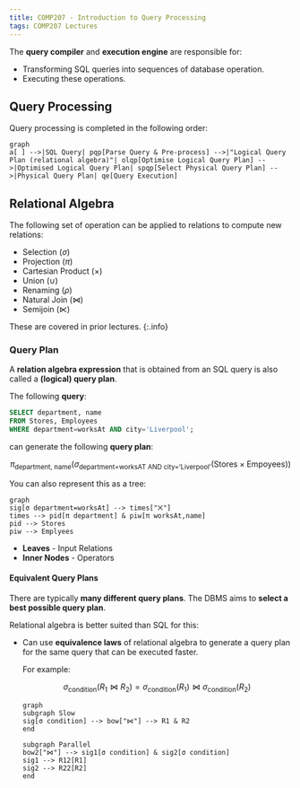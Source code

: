 ```yaml
---
title: COMP207 - Introduction to Query Processing
tags: COMP207 Lectures
---
```


The **query compiler** and **execution engine** are responsible for:

* Transforming SQL queries into sequences of database operation.
* Executing these operations.

## Query Processing
Query processing is completed in the following order:

```mermaid
graph
a[ ] -->|SQL Query| pqp[Parse Query & Pre-process] -->|"Logical Query Plan (relational algebra)"| olqp[Optimise Logical Query Plan] -->|Optimised Logical Query Plan| spqp[Select Physical Query Plan] -->|Physical Query Plan| qe[Query Execution]
```

## Relational Algebra
The following set of operation can be applied to relations to compute new relations:

* Selection ($\sigma$)
* Projection ($\pi$)
* Cartesian Product ($\times$)
* Union ($\cup$)
* Renaming ($\rho$)
* Natural Join ($\bowtie$)
* Semijoin ($\ltimes$)

These are covered in prior lectures.
{:.info}

### Query Plan
A **relation algebra expression** that is obtained from an SQL query is also called a **(logical) query plan**.

The following **query**:

```sql
SELECT department, name
FROM Stores, Employees
WHERE department=worksAt AND city='Liverpool';
```

can generate the following **query plan**:

$$
\pi_\text{department, name}(\sigma_\text{department=worksAT AND city='Liverpool'}(\text{Stores}\times\text{Empoyees}))
$$

You can also represent this as a tree:

```mermaid
graph
sig[σ department=worksAt] --> times["⨉"]
times --> pid[π department] & piw[π worksAt,name]
pid --> Stores
piw --> Emplyees
```

* **Leaves** - Input Relations
* **Inner Nodes** - Operators

#### Equivalent Query Plans
There are typically **many different query plans**. The DBMS aims to **select a best possible query plan**.

Relational algebra is better suited than SQL for this:

* Can use **equivalence laws** of relational algebra to generate a query plan for the same query that can be executed faster.

	For example:
	
	$$
	\sigma_\text{condition}(R_1\bowtie R_2)=\sigma_\text{condition}(R_1)\bowtie\sigma_\text{condition}(R_2)
	$$
	
	```mermaid
	graph
	subgraph Slow
	sig[σ condition] --> bow["⋈"] --> R1 & R2
	end
	
	subgraph Parallel
	bow2["⋈"] --> sig1[σ condition] & sig2[σ condition]
	sig1 --> R12[R1]
	sig2 --> R22[R2]
	end
	```